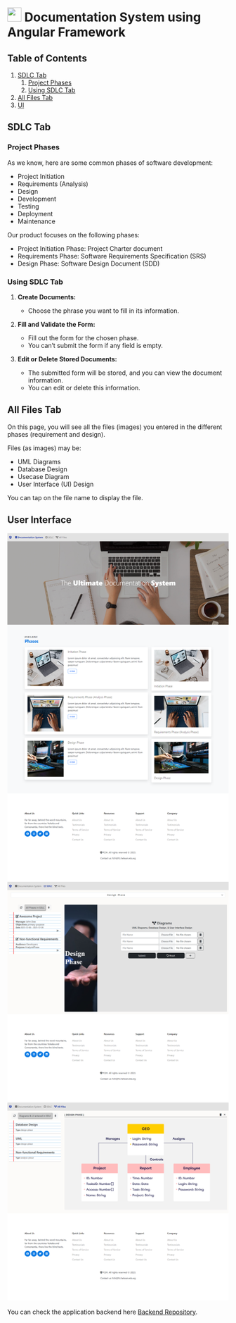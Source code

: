 # <img src="./src/favicon.ico" style="width: 32px; height: 32px;display:inline;"/> Documentation System using Angular Framework

## Table of Contents
1. [SDLC Tab](#sdlc-tab)
    1. [Project Phases](#project-phases)
    2. [Using SDLC Tab](#using-sdlc-tab)
2. [All Files Tab](#all-files-tab)
3. [UI](#user-interface)

## SDLC Tab

### Project Phases

As we know, here are some common phases of software development:

- Project Initiation
- Requirements (Analysis)
- Design
- Development
- Testing
- Deployment
- Maintenance

Our product focuses on the following phases:

- Project Initiation Phase: Project Charter document
- Requirements Phase: Software Requirements Specification (SRS)
- Design Phase: Software Design Document (SDD)

### Using SDLC Tab

1. **Create Documents:**
   - Choose the phrase you want to fill in its information.

2. **Fill and Validate the Form:**
   - Fill out the form for the chosen phase.
   - You can’t submit the form if any field is empty.

3. **Edit or Delete Stored Documents:**
   - The submitted form will be stored, and you can view the document information.
   - You can edit or delete this information.

## All Files Tab

On this page, you will see all the files (images) you entered in the different phases (requirement and design).

Files (as images) may be:
- UML Diagrams
- Database Design
- Usecase Diagram
- User Interface (UI) Design

You can tap on the file name to display the file.

## User Interface

![Home Tab](./src/assets/images/home-view.png)
![SDLC Tab](./src/assets/images/sdlc-view.jpg)
![AllFiles Tab](./src/assets/images/allfiles-view.jpg)

You can check the application backend here [Backend Repository](https://github.com/AhmedMaherElSaeidi/Documentation-System-NodeJS).
